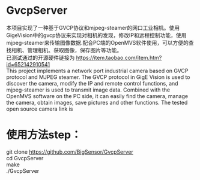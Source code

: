 # GvcpServer
本项目实现了一种基于GVCP协议和mjpeg-steamer的网口工业相机。使用GigeVision中的gvcp协议来实现对相机的发现，修改IP和远程控制功能，使用mjpeg-steamer来传输图像数据.配合PC端的OpenMVS软件使用，可以方便的查找相机、管理相机、获取图像，保存图片等功能。  
已测试通过的开源硬件链接为 https://item.taobao.com/item.htm?id=652142910541  
This project implements a network port industrial camera based on GVCP protocol and MJPEG steamer. The GVCP protocol in GigE Vision is used to discover the camera, modify the IP and remote control functions, and mjpeg-steamer is used to transmit image data. Combined with the OpenMVS software on the PC side, it can easily find the camera, manage the camera, obtain images, save pictures and other functions. The tested open source camera link is
# 使用方法step：
git clone https://github.com/BigSensor/GvcpServer  
cd GvcpServer  
make  
./GvcpServer  
